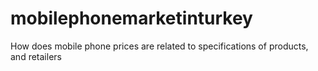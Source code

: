 # mobilephonemarketinturkey
How does mobile phone prices are related to specifications of products, and retailers
